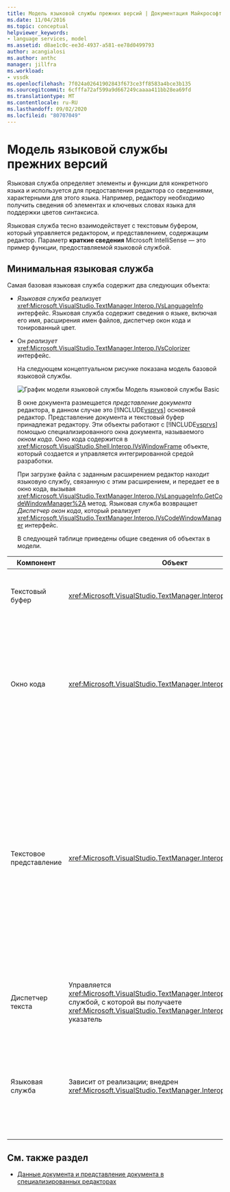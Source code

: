 ```yaml
---
title: Модель языковой службы прежних версий | Документация Майкрософт
ms.date: 11/04/2016
ms.topic: conceptual
helpviewer_keywords:
- language services, model
ms.assetid: d8ae1c0c-ee3d-4937-a581-ee78d0499793
author: acangialosi
ms.author: anthc
manager: jillfra
ms.workload:
- vssdk
ms.openlocfilehash: 7f024a02641902843f673ce3ff8583a4bce3b135
ms.sourcegitcommit: 6cfffa72af599a9d667249caaaa411bb28ea69fd
ms.translationtype: MT
ms.contentlocale: ru-RU
ms.lasthandoff: 09/02/2020
ms.locfileid: "80707049"
---
```

# <a name="model-of-a-legacy-language-service"></a>Модель языковой службы прежних версий
Языковая служба определяет элементы и функции для конкретного языка и используется для предоставления редактора со сведениями, характерными для этого языка. Например, редактору необходимо получить сведения об элементах и ключевых словах языка для поддержки цветов синтаксиса.

 Языковая служба тесно взаимодействует с текстовым буфером, который управляется редактором, и представлением, содержащим редактор. Параметр **краткие сведения** Microsoft IntelliSense — это пример функции, предоставляемой языковой службой.

## <a name="a-minimal-language-service"></a>Минимальная языковая служба
 Самая базовая языковая служба содержит два следующих объекта:

- *Языковая служба* реализует <xref:Microsoft.VisualStudio.TextManager.Interop.IVsLanguageInfo> интерфейс. Языковая служба содержит сведения о языке, включая его имя, расширения имен файлов, диспетчер окон кода и тонированный цвет.

- Он *реализует* <xref:Microsoft.VisualStudio.TextManager.Interop.IVsColorizer> интерфейс.

  На следующем концептуальном рисунке показана модель базовой языковой службы.

  ![График модели языковой службы](../../extensibility/media/vslanguageservicemodel.gif "вслангуажесервицемодел") Модель языковой службы Basic

  В окне документа размещается *представление документа* редактора, в данном случае это [!INCLUDE[vsprvs](../../code-quality/includes/vsprvs_md.md)] основной редактор. Представление документа и текстовый буфер принадлежат редактору. Эти объекты работают с [!INCLUDE[vsprvs](../../code-quality/includes/vsprvs_md.md)] помощью специализированного окна документа, называемого *окном кода*. Окно кода содержится в <xref:Microsoft.VisualStudio.Shell.Interop.IVsWindowFrame> объекте, который создается и управляется интегрированной средой разработки.

  При загрузке файла с заданным расширением редактор находит языковую службу, связанную с этим расширением, и передает ее в окно кода, вызывая <xref:Microsoft.VisualStudio.TextManager.Interop.IVsLanguageInfo.GetCodeWindowManager%2A> метод. Языковая служба возвращает *Диспетчер окон кода*, который реализует <xref:Microsoft.VisualStudio.TextManager.Interop.IVsCodeWindowManager> интерфейс.

  В следующей таблице приведены общие сведения об объектах в модели.

| Компонент | Объект | Компонент |
|------------------| - | - |
| Текстовый буфер | <xref:Microsoft.VisualStudio.TextManager.Interop.VsTextBuffer> | Поток текста для чтения и записи в Юникоде. В тексте можно использовать другие кодировки. |
| Окно кода | <xref:Microsoft.VisualStudio.TextManager.Interop.VsCodeWindow> | Окно документа, содержащее одно или несколько текстовых представлений. Если [!INCLUDE[vsprvs](../../code-quality/includes/vsprvs_md.md)] находится в режиме многодокументного интерфейса (MDI), окно кода является дочерним ЭЛЕМЕНТОМ MDI. |
| Текстовое представление | <xref:Microsoft.VisualStudio.TextManager.Interop.VsTextView> | Окно, позволяющее пользователю перемещаться по тексту и просматривать его с помощью клавиатуры и мыши. Текстовое представление отображается для пользователя в виде редактора. Текстовые представления можно использовать в обычных окнах редактора, в окне вывода и в окне интерпретации. Кроме того, можно настроить одно или несколько текстовых представлений в окне кода. |
| Диспетчер текста | Управляется <xref:Microsoft.VisualStudio.TextManager.Interop.SVsTextManager> службой, с которой вы получаете <xref:Microsoft.VisualStudio.TextManager.Interop.IVsTextManager> указатель | Компонент, который поддерживает общие сведения, общие для всех описанных выше компонентов. |
| Языковая служба | Зависит от реализации; внедрен <xref:Microsoft.VisualStudio.TextManager.Interop.IVsLanguageInfo> | Объект, предоставляющий редактору сведения о конкретном языке, такие как выделение синтаксиса, завершение операторов и сопоставление фигурных скобок. |

## <a name="see-also"></a>См. также раздел
- [Данные документа и представление документа в специализированных редакторах](../../extensibility/document-data-and-document-view-in-custom-editors.md)
